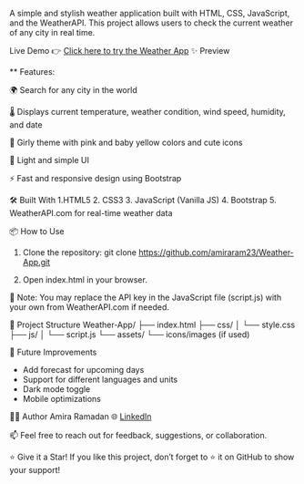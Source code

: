 A simple and stylish weather application built with HTML, CSS, JavaScript, and the WeatherAPI. This project allows users to check the current weather of any city in real time.

Live Demo 👉 [Click here to try the Weather App](https://amiraram23.github.io/Weather-App/)
✨ Preview


** Features:

🌍 Search for any city in the world

🌡️ Displays current temperature, weather condition, wind speed, humidity, and date

🎨 Girly theme with pink and baby yellow colors and cute icons

🌙 Light and simple UI

⚡ Fast and responsive design using Bootstrap

🛠️ Built With
 1.HTML5
 2. CSS3
 3. JavaScript (Vanilla JS)
 4. Bootstrap
 5. WeatherAPI.com for real-time weather data

📦 How to Use
1. Clone the repository:
git clone https://github.com/amiraram23/Weather-App.git

2. Open index.html in your browser.

🔑 Note: You may replace the API key in the JavaScript file (script.js) with your own from WeatherAPI.com if needed.

📁 Project Structure
Weather-App/
├── index.html
├── css/
│   └── style.css
├── js/
│   └── script.js
└── assets/
    └── icons/images (if used)

📌 Future Improvements
- Add forecast for upcoming days
- Support for different languages and units
- Dark mode toggle
- Mobile optimizations

🙋‍♀️ Author
Amira Ramadan
🌐 [LinkedIn](www.linkedin.com/in/amira-ramadan-gisdeveloper)


📫 Feel free to reach out for feedback, suggestions, or collaboration.

⭐️ Give it a Star!
If you like this project, don’t forget to ⭐ it on GitHub to show your support!


